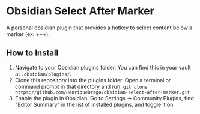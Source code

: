 # Obsidian Select After Marker
A personal obsidian plugin that provides a hotkey to select content below a marker (ex: +++).
## How to Install
1. Navigate to your Obsidian plugins folder. You can find this in your vault at `.obsidian/plugins/`.
2. Clone this repository into the plugins folder. Open a terminal or command prompt in that directory and run: `git clone https://github.com/HenriqueDrago/obsidian-select-after-marker.git`
3. Enable the plugin in Obsidian. Go to Settings -> Community Plugins, find "Editor Summary" in the list of installed plugins, and toggle it on.
